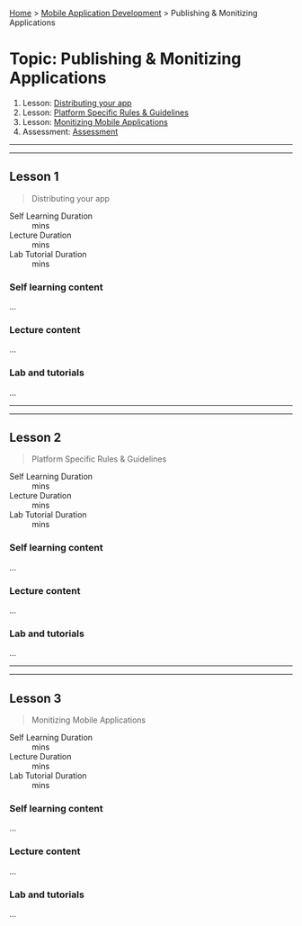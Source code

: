 [Home](../README.md) > [Mobile Application Development](./README.md) > Publishing & Monitizing Applications

# Topic: Publishing & Monitizing Applications

1. Lesson: [Distributing your app](#lesson-1)
2. Lesson: [Platform Specific Rules & Guidelines](#lesson-2)
3. Lesson: [Monitizing Mobile Applications](#lesson-3)
4. Assessment: [Assessment](#assessment-1)

---

---

## Lesson 1

> Distributing your app

<dl>
<dt>Self Learning Duration</dt>
<dd> mins</dd>
<dt>Lecture Duration</dt>
<dd> mins</dd>
<dt>Lab Tutorial Duration</dt>
<dd> mins</dd>
</dl>

### Self learning content

...

### Lecture content

...

### Lab and tutorials

...

---

---

## Lesson 2

> Platform Specific Rules & Guidelines

<dl>
<dt>Self Learning Duration</dt>
<dd> mins</dd>
<dt>Lecture Duration</dt>
<dd> mins</dd>
<dt>Lab Tutorial Duration</dt>
<dd> mins</dd>
</dl>

### Self learning content

...

### Lecture content

...

### Lab and tutorials

...

---

---

## Lesson 3

> Monitizing Mobile Applications

<dl>
<dt>Self Learning Duration</dt>
<dd> mins</dd>
<dt>Lecture Duration</dt>
<dd> mins</dd>
<dt>Lab Tutorial Duration</dt>
<dd> mins</dd>
</dl>

### Self learning content

...

### Lecture content

...

### Lab and tutorials

...
